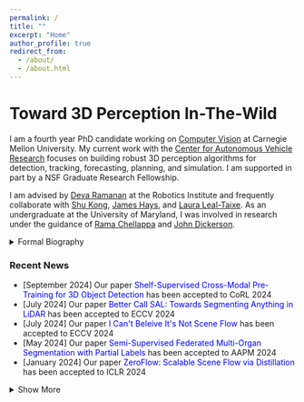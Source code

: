 ```yaml
---
permalink: /
title: ""
excerpt: "Home"
author_profile: true
redirect_from: 
  - /about/
  - /about.html
---
```


Toward 3D Perception In-The-Wild
=====

I am a fourth year PhD candidate working on [Computer Vision](https://vision.cs.cmu.edu/) at Carnegie Mellon University. My current work with the [Center for Autonomous Vehicle Research](https://labs.ri.cmu.edu/argo-ai-center/) focuses on building robust 3D perception algorithms for detection, tracking, forecasting, planning, and simulation. I am supported in part by a NSF Graduate Research Fellowship.

I am advised by [Deva Ramanan](https://www.cs.cmu.edu/~deva/) at the Robotics Institute and frequently collaborate with [Shu Kong](https://aimerykong.github.io/), [James Hays](https://faculty.cc.gatech.edu/~hays/), and [Laura Leal-Taixe](https://research.nvidia.com/labs/dvl/author/laura-leal-taixe/). As an undergraduate at the University of Maryland, I was involved in research under the guidance of [Rama Chellappa](https://engineering.jhu.edu/ece/faculty/rama-chellappa/) and [John Dickerson](https://jpdickerson.com). 

<details>
  <summary>Formal Biography</summary>
  Neehar Peri is a fourth year Robotics Ph.D. student at Carnegie Mellon University, advised by Deva Ramanan. He is broadly interested in computer vision and machine learning, with applications to robot perception and action. His work has been published at conferences including CVPR, ICCV, ECCV, NeurIPS, ICLR, and CoRL. He graduated from the University of Maryland in 2021 with a Bachelor’s degree in Computer Engineering. He was awarded the Sujan Guha Memorial best senior thesis, and was recognized as a Maryland Undergraduate Researcher of the Year. His work is supported in part by a NSF Graduate Research Fellowship.
</details>

### Recent News
- [September 2024] Our paper <span style="color:blue">Shelf-Supervised Cross-Modal Pre-Training for 3D Object Detection</span> has been accepted to CoRL 2024
- [July 2024] Our paper <span style="color:blue">Better Call SAL: Towards Segmenting Anything in LiDAR</span> has been accepted to ECCV 2024
- [July 2024] Our paper <span style="color:blue">I Can't Beleive It's Not Scene Flow</span> has been accepted to ECCV 2024
- [May 2024] Our paper <span style="color:blue">Semi-Supervised Federated Multi-Organ Segmentation with Partial Labels</span> has been accepted to AAPM 2024
- [January 2024] Our paper <span style="color:blue">ZeroFlow: Scalable Scene Flow via Distillation</span> has been accepted to ICLR 2024

<details>
  <summary>Show More</summary>
  <ul>
  <li> [August 2023] Our paper <span style="color:blue">An Empirical Analysis of Range for 3D Object Detection</span> has been accepted to BRAVO @ ICCV 2023 </li>
  <li> [March 2023] I was awarded the <span style="color:blue">NSF Graduate Research Fellowship</span> </li>
  <li> [March 2023] Our paper <span style="color:blue">ReBound: An Open-Source 3D Bounding Box Annotation Tool for Active Learning</span> has been accepted to AutomationXP @ CHI 2023 </li>
  <li> [January 2023] Our paper <span style="color:blue">Data and Algorithms for End-to-End Thermal Spectrum Face Verification</span> has been accepted to TBIOM 2022 </li>
  <li> [September 2022] Our paper <span style="color:blue">Towards Long Tailed 3D Detection</span> has been accepted to CoRL 2022 </li>
  <li> [August 2022] Our paper <span style="color:blue">A Brief Survey of Person Recognition at a Distance</span> has been accepted to ACSSC 2022 </li>
  <li> [March 2022] Our paper <span style="color:blue">Forecasting from LiDAR via Future Object Detection</span> has been accepted to CVPR 2022 </li>
  <li> [February 2022] Our paper <span style="color:blue">Assessment of a Novel Virtual Environment for Examining Human Cognitive-Motor Performance during Execution of Action Sequences</span> has been accepted to HCII 2022 </li>
    
  <li> [October 2021] Our paper <span style="color:blue">A Synthesis-Based Approach for Thermal-to-Visible Face Verification</span> has been accepted to FG 2021 </li>
   <li> [September 2021] Our paper <span style="color:blue">PreferenceNet: Encoding Human Preferences in Auction Design with Deep Learning</span> has been accepted to NeurIPS 2021 </li>
    <li> [May 2021] I was selected as one of <span style="color:blue">Maryland's Undergraduate Researchers of the Year</span> </li>
    <li> [May 2021] I was awarded the <span style="color:blue">Sujan Guhan Memorial Best Senior Thesis</span> by UMD's ECE Department  </li>
    <li> [December 2020] I was awarded an honorable mention for the <span style="color:blue">Computing Research Association's Outstanding Undergraduate Researcher Award</span> </li>
  </ul>
</details>
  
